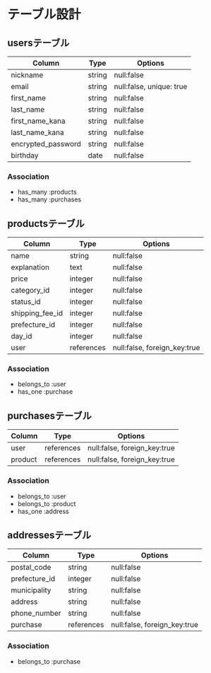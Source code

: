 # テーブル設計
## usersテーブル

| Column             | Type       | Options                 |
| ------------------ | ---------- | ----------------------- |
| nickname           | string     | null:false              |
| email              | string     | null:false, unique: true|
| first_name         | string     | null:false              |
| last_name          | string     | null:false              |
| first_name_kana    | string     | null:false              |
| last_name_kana     | string     | null:false              |
| encrypted_password | string     | null:false              |
| birthday           | date       | null:false              |

### Association
- has_many :products
- has_many :purchases


## productsテーブル

| Column             | Type       | Options                      | 
| ------------------ | ---------- | ---------------------------- |
| name               | string     | null:false                   |
| explanation        | text       | null:false                   |
| price              | integer    | null:false                   |
| category_id        | integer    | null:false                   |
| status_id          | integer    | null:false                   |
| shipping_fee_id    | integer    | null:false                   |
| prefecture_id      | integer    | null:false                   |
| day_id             | integer    | null:false                   |
| user               | references | null:false, foreign_key:true |

### Association
- belongs_to :user
- has_one :purchase


## purchasesテーブル

| Column             | Type       | Options                      |
| ------------------ | ---------- | ---------------------------- |
| user               | references | null:false, foreign_key:true |
| product            | references | null:false, foreign_key:true |

### Association
- belongs_to :user
- belongs_to :product
- has_one :address

## addressesテーブル

| Column             | Type       | Options                      | 
| ------------------ | ---------- | ---------------------------- |
| postal_code        | string     | null:false                   |
| prefecture_id     | integer    | null:false                   |
| municipality       | string     | null:false                   |
| address            | string     | null:false                   |
| phone_number       | string     | null:false                   |
| purchase           | references | null:false, foreign_key:true |

### Association
- belongs_to :purchase